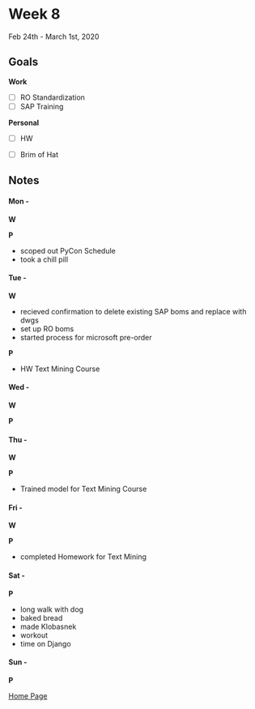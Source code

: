 # Week 8
Feb 24th - March 1st, 2020

## Goals

**Work**

- [ ] RO Standardization
- [ ] SAP Training

**Personal**

- [ ] HW
- [ ] Brim of Hat


## Notes

#### Mon -  ####

**W**



**P**

- scoped out PyCon Schedule
- took a chill pill

#### Tue -  ####

**W**

- recieved confirmation to delete existing SAP boms and replace with dwgs
- set up RO boms
- started process for microsoft pre-order

**P**

- HW Text Mining Course

#### Wed -  ####

**W**

**P**

#### Thu -  ####

**W**

**P**

- Trained model for Text Mining Course

#### Fri -  ####

**W**

**P**

- completed Homework for Text Mining

#### Sat -  ####

**P**

- long walk with dog
- baked bread
- made Klobasnek
- workout
- time on Django

#### Sun -  ####

**P**


[Home Page](https://ch3ck3rs.github.io/Goals)
